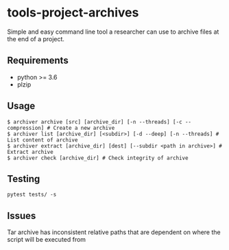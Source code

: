 # tools-project-archives

Simple and easy command line tool a researcher can use to archive files at the end of a project.

## Requirements

-   python >= 3.6
-   plzip

## Usage

```
$ archiver archive [src] [archive_dir] [-n --threads] [-c --compression] # Create a new archive
$ archiver list [archive_dir] [<subdir>] [-d --deep] [-n --threads] # List content of archive
$ archiver extract [archive_dir] [dest] [--subdir <path in archive>] # Extract archive
$ archiver check [archive_dir] # Check integrity of archive
```

## Testing

```
pytest tests/ -s
```

## Issues

Tar archive has inconsistent relative paths that are dependent on where the script will be executed from
